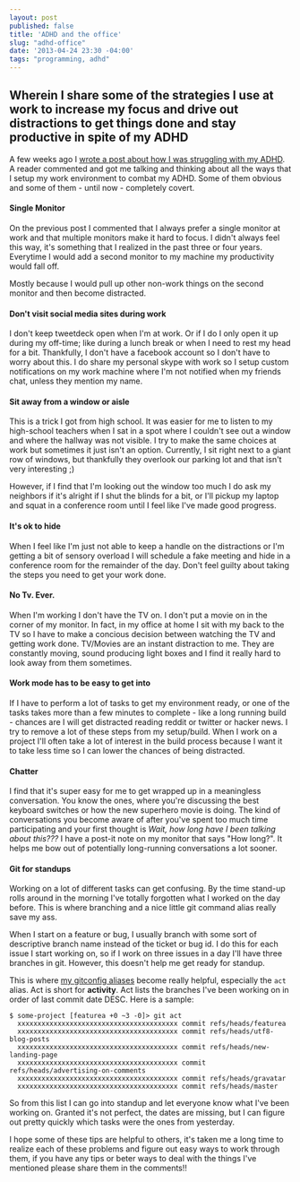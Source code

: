 ```yaml
---
layout: post
published: false
title: 'ADHD and the office'
slug: "adhd-office"
date: '2013-04-24 23:30 -04:00'
tags: "programming, adhd"
---
```

## Wherein I share some of the strategies I use at work to increase my focus and drive out distractions to get things done and stay productive in spite of my ADHD

A few weeks ago I [wrote a post about how I was struggling with my ADHD](http://codeimpossible.com/2013/04/24/adhd). A reader commented and got me talking and thinking about all the ways that I setup my work environment to combat my ADHD. Some of them obvious and some of them - until now - completely covert.

#### Single Monitor
On the previous post I commented that I always prefer a single monitor at work and that multiple monitors make it hard to focus. I didn't always feel this way, it's something that I realized in the past three or four years. Everytime I would add a second monitor to my machine my productivity would fall off.

Mostly because I would pull up other non-work things on the second monitor and then become distracted.

#### Don't visit social media sites during work
I don't keep tweetdeck open when I'm at work. Or if I do I only open it up during my off-time; like during a lunch break or when I need to rest my head for a bit. Thankfully, I don't have a facebook account so I don't have to worry about this. I do share my personal skype with work so I setup custom notifications on my work machine where I'm not notified when my friends chat, unless they mention my name.

#### Sit away from a window or aisle
This is a trick I got from high school. It was easier for me to listen to my high-school teachers when I sat in a spot where I couldn't see out a window and where the hallway was not visible. I try to make the same choices at work but sometimes it just isn't an option. Currently, I sit right next to a giant row of windows, but thankfully they overlook our parking lot and that isn't very interesting ;)

However, if I find that I'm looking out the window too much I do ask my neighbors if it's alright if I shut the blinds for a bit, or I'll pickup my laptop and squat in a conference room until I feel like I've made good progress.

#### It's ok to hide
When I feel like I'm just not able to keep a handle on the distractions or I'm getting a bit of sensory overload I will schedule a fake meeting and hide in a conference room for the remainder of the day. Don't feel guilty about taking the steps you need to get your work done.

#### No Tv. Ever.
When I'm working I don't have the TV on. I don't put a movie on in the corner of my monitor. In fact, in my office at home I sit with my back to the TV so I have to make a concious decision between watching the TV and getting work done. TV/Movies are an instant distraction to me. They are constantly moving, sound producing light boxes and I find it really hard to look away from them sometimes.

#### Work mode has to be easy to get into
If I have to perform a lot of tasks to get my environment ready, or one of the tasks takes more than a few minutes to complete - like a long running build - chances are I will get distracted reading reddit or twitter or hacker news. I try to remove a lot of these steps from my setup/build. When I work on a project I'll often take a lot of interest in the build process because I want it to take less time so I can lower the chances of being distracted.

#### Chatter
I find that it's super easy for me to get wrapped up in a meaningless conversation. You know the ones, where you're discussing the best keyboard switches or how the new superhero movie is doing. The kind of conversations you become aware of after you've spent too much time participating and your first thought is _Wait, how long have I been talking about this???_ I have a post-it note on my monitor that says "How long?". It helps me bow out of potentially long-running conversations a lot sooner.

#### Git for standups
Working on a lot of different tasks can get confusing. By the time stand-up rolls around in the morning I've totally forgotten what I worked on the day before. This is where branching and a nice little git command alias really save my ass.

When I start on a feature or bug, I usually branch with some sort of descriptive branch name instead of the ticket or bug id. I do this for each issue I start working on, so if I work on three issues in a day I'll have three branches in git. However, this doesn't help me get ready for standup.

This is where [my gitconfig aliases](http://github.com/codeimpossible/gitconfig) become really helpful, especially the `act` alias. Act is short for **activity**. Act lists the branches I've been working on in order of last commit date DESC. Here is a sample:

    $ some-project [featurea +0 ~3 -0]> git act
      xxxxxxxxxxxxxxxxxxxxxxxxxxxxxxxxxxxxxxxx commit refs/heads/featurea
      xxxxxxxxxxxxxxxxxxxxxxxxxxxxxxxxxxxxxxxx commit refs/heads/utf8-blog-posts
      xxxxxxxxxxxxxxxxxxxxxxxxxxxxxxxxxxxxxxxx commit refs/heads/new-landing-page
      xxxxxxxxxxxxxxxxxxxxxxxxxxxxxxxxxxxxxxxx commit refs/heads/advertising-on-comments
      xxxxxxxxxxxxxxxxxxxxxxxxxxxxxxxxxxxxxxxx commit refs/heads/gravatar
      xxxxxxxxxxxxxxxxxxxxxxxxxxxxxxxxxxxxxxxx commit refs/heads/master

So from this list I can go into standup and let everyone know what I've been working on. Granted it's not perfect, the dates are missing, but I can figure out pretty quickly which tasks were the ones from yesterday.

I hope some of these tips are helpful to others, it's taken me a long time to realize each of these problems and figure out easy ways to work through them, if you have any tips or beter ways to deal with the things I've mentioned please share them in the comments!!
